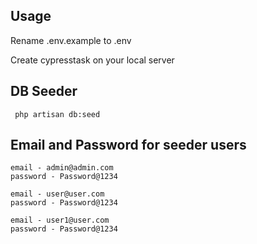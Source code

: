 ## Usage

Rename .env.example to .env

Create cypresstask on your local server

## DB Seeder
```
 php artisan db:seed
```

## Email and Password for seeder users
```
email - admin@admin.com
password - Password@1234
```
```
email - user@user.com
password - Password@1234
```
```
email - user1@user.com
password - Password@1234
```

